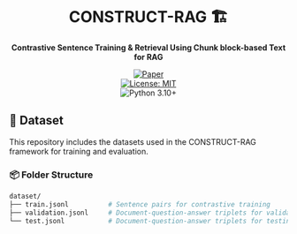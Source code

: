<div align="center">

# CONSTRUCT-RAG 🏗️  
**Contrastive Sentence Training & Retrieval Using Chunk block-based Text for RAG**  

[![Paper](https://img.shields.io/badge/Paper-SSRN-blue)](https://papers.ssrn.com/sol3/papers.cfm?abstract_id=5205959)  
[![License: MIT](https://img.shields.io/badge/License-MIT-yellow.svg)](https://opensource.org/licenses/MIT)  
![Python 3.10+](https://img.shields.io/badge/python-3.10+-blue.svg)

</div>

## 📁 Dataset

This repository includes the datasets used in the CONSTRUCT-RAG framework for training and evaluation.

### 📦 Folder Structure

```bash
dataset/
├── train.jsonl          # Sentence pairs for contrastive training
├── validation.jsonl     # Document-question-answer triplets for validation
└── test.jsonl           # Document-question-answer triplets for testing
